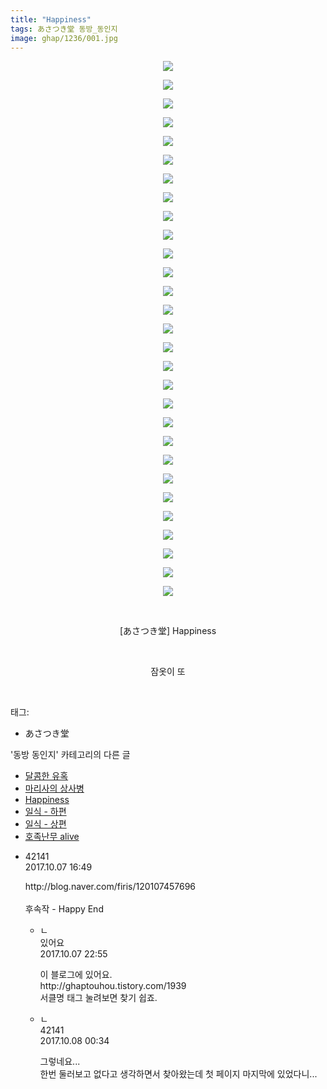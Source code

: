 ```yaml
---
title: "Happiness"
tags: あさつき堂 동방_동인지
image: ghap/1236/001.jpg
---
```

<div class="article">
<p style="text-align: center; clear: none; float: none;"><img src="{{ site.nasurl }}/ghap/1236/001.jpg"/></p>
<p style="text-align: center; clear: none; float: none;"><img src="{{ site.nasurl }}/ghap/1236/002.jpg"/></p>
<p style="text-align: center; clear: none; float: none;"><img src="{{ site.nasurl }}/ghap/1236/003.jpg"/></p>
<p style="text-align: center; clear: none; float: none;"><img src="{{ site.nasurl }}/ghap/1236/004.jpg"/></p>
<p style="text-align: center; clear: none; float: none;"><img src="{{ site.nasurl }}/ghap/1236/005.jpg"/></p>
<p style="text-align: center; clear: none; float: none;"><img src="{{ site.nasurl }}/ghap/1236/006.jpg"/></p>
<p style="text-align: center; clear: none; float: none;"><img src="{{ site.nasurl }}/ghap/1236/007.jpg"/></p>
<p style="text-align: center; clear: none; float: none;"><img src="{{ site.nasurl }}/ghap/1236/008.jpg"/></p>
<p style="text-align: center; clear: none; float: none;"><img src="{{ site.nasurl }}/ghap/1236/009.jpg"/></p>
<p style="text-align: center; clear: none; float: none;"><img src="{{ site.nasurl }}/ghap/1236/010.jpg"/></p>
<p style="text-align: center; clear: none; float: none;"><img src="{{ site.nasurl }}/ghap/1236/011.jpg"/></p>
<p style="text-align: center; clear: none; float: none;"><img src="{{ site.nasurl }}/ghap/1236/012.jpg"/></p>
<p style="text-align: center; clear: none; float: none;"><img src="{{ site.nasurl }}/ghap/1236/013.jpg"/></p>
<p style="text-align: center; clear: none; float: none;"><img src="{{ site.nasurl }}/ghap/1236/014.jpg"/></p>
<p style="text-align: center; clear: none; float: none;"><img src="{{ site.nasurl }}/ghap/1236/015.jpg"/></p>
<p style="text-align: center; clear: none; float: none;"><img src="{{ site.nasurl }}/ghap/1236/016.jpg"/></p>
<p style="text-align: center; clear: none; float: none;"><img src="{{ site.nasurl }}/ghap/1236/017.jpg"/></p>
<p style="text-align: center; clear: none; float: none;"><img src="{{ site.nasurl }}/ghap/1236/018.jpg"/></p>
<p style="text-align: center; clear: none; float: none;"><img src="{{ site.nasurl }}/ghap/1236/019.jpg"/></p>
<p style="text-align: center; clear: none; float: none;"><img src="{{ site.nasurl }}/ghap/1236/020.jpg"/></p>
<p style="text-align: center; clear: none; float: none;"><img src="{{ site.nasurl }}/ghap/1236/021.jpg"/></p>
<p style="text-align: center; clear: none; float: none;"><img src="{{ site.nasurl }}/ghap/1236/022.jpg"/></p>
<p style="text-align: center; clear: none; float: none;"><img src="{{ site.nasurl }}/ghap/1236/023.jpg"/></p>
<p style="text-align: center; clear: none; float: none;"><img src="{{ site.nasurl }}/ghap/1236/024.jpg"/></p>
<p style="text-align: center; clear: none; float: none;"><img src="{{ site.nasurl }}/ghap/1236/025.jpg"/></p>
<p style="text-align: center; clear: none; float: none;"><img src="{{ site.nasurl }}/ghap/1236/026.jpg"/></p>
<p style="text-align: center; clear: none; float: none;"><img src="{{ site.nasurl }}/ghap/1236/027.jpg"/></p>
<p style="text-align: center; clear: none; float: none;"><img src="{{ site.nasurl }}/ghap/1236/028.jpg"/></p>
<p style="text-align: center; clear: none; float: none;"><img src="{{ site.nasurl }}/ghap/1236/029.jpg"/></p>
<p style="text-align: center; clear: none; float: none;"><br/></p>
<p style="text-align: center; clear: none; float: none;">[あさつき堂] Happiness</p>
<p style="text-align: center; clear: none; float: none;"><br/></p>
<p style="text-align: center; clear: none; float: none;">잠옷이 또</p>
<p><br/></p>
</div><div class="tagTrail">
<p>태그: </p>
<ul>
<li>あさつき堂</li>
</ul>
</div><div class="another">
<p>'동방 동인지' 카테고리의 다른 글</p>
<ul>
<li><a href="/2016-07-30-ghap_1238">달콤한 유혹</a></li>
<li><a href="/2016-07-30-ghap_1237">마리사의 상사병</a></li>
<li><a href="/2016-07-30-ghap_1236">Happiness</a></li>
<li><a href="/2016-07-30-ghap_1235">일식 - 하편</a></li>
<li><a href="/2016-07-30-ghap_1234">일식 - 상편</a></li>
<li><a href="/2016-07-30-ghap_1232">호족난무 alive</a></li>
</ul>
</div><div class="cb_module cb_fluid">
<div class="cb_wrt cb_profile">
<div class="comment">
<ul>
<li class="cb_thumb_off" id="comment15099047">
<div class="cb_comment_area">
<div class="cb_info_area">
<div class="cb_section">
<span class="cb_nick_name">42141</span>
</div>
<div class="cb_section">
<span class="cb_date">2017.10.07 16:49 </span>
</div>
</div>
<div class="cb_dsc_comment">
<p class="cb_dsc">
											http://blog.naver.com/firis/120107457696<br/>
<br/>
후속작 - Happy End
										</p>
</div>
<ul>
<li class="cb_thumb_off" id="comment15099461">
<span class="cb_bu_subnode">ㄴ</span>
<div class="cb_comment_area">
<div class="cb_info_area">
<div class="cb_section">
<span class="cb_nick_name">있어요</span>
</div>
<div class="cb_section">
<span class="cb_date">2017.10.07 22:55 </span>
</div>
</div>
<div class="cb_dsc_comment">
<p class="cb_dsc">
																이 블로그에 있어요.<br/>
http://ghaptouhou.tistory.com/1939<br/>
서클명 태그 눌려보면 찾기 쉽죠.
															</p>
</div>
</div>
</li>
<li class="cb_thumb_off" id="comment15099525">
<span class="cb_bu_subnode">ㄴ</span>
<div class="cb_comment_area">
<div class="cb_info_area">
<div class="cb_section">
<span class="cb_nick_name">42141</span>
</div>
<div class="cb_section">
<span class="cb_date">2017.10.08 00:34 </span>
</div>
</div>
<div class="cb_dsc_comment">
<p class="cb_dsc">
																그렇네요...<br/>
한번 둘러보고 없다고 생각하면서 찾아왔는데 첫 페이지 마지막에 있었다니...
															</p>
</div>
</div>
</li>
</ul>
</div></li>
</ul>
</div>
</div><!-- commentList close -->
</div>